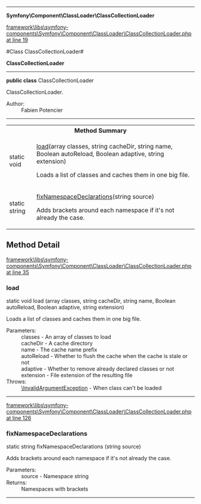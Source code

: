 

- - -

**Symfony\Component\ClassLoader\ClassCollectionLoader**


<a href="https://github.com/JeyDotC/Hirudo/blob/master/framework/libs/symfony-components/Symfony/Component/ClassLoader/ClassCollectionLoader.php#L19" target='_blank'>framework\libs\symfony-components\Symfony\Component\ClassLoader\ClassCollectionLoader.php at line 19</a>

#Class ClassCollectionLoader#

**ClassCollectionLoader**




- - -

<p><strong>public  class</strong> <span>ClassCollectionLoader</span></p>

<div class="comment" id="overview_description"><p>ClassCollectionLoader.</p></div>

<dl>
<dt>Author:</dt>
<dd>Fabien Potencier <fabien@symfony.com></dd>
</dl>


<hr />

<table id="summary_method">
<tr><th colspan="2">Method Summary</th></tr>
<tr>
<td><span class='k'>static </span> <span class='nx'>void</span></td>
<td class="description"><p class="name"><a href="#load">load</a>(array classes, string cacheDir, string name, Boolean autoReload, Boolean adaptive, string extension)</p><p class="description">Loads a list of classes and caches them in one big file.</p></td>
</tr>
<tr>
<td><span class='k'>static </span> <span class='nx'>string</span></td>
<td class="description"><p class="name"><a href="#fixnamespacedeclarations">fixNamespaceDeclarations</a>(string source)</p><p class="description">Adds brackets around each namespace if it's not already the case.</p></td>
</tr>
</table>

<h2 id="detail_method">Method Detail</h2>

<a href="https://github.com/JeyDotC/Hirudo/blob/master/framework/libs/symfony-components/Symfony/Component/ClassLoader/ClassCollectionLoader.php#L35" target='_blank'>framework\libs\symfony-components\Symfony\Component\ClassLoader\ClassCollectionLoader.php at line 35</a>

<h3 id="load()">load</h3>
<span class='k'>static </span> <span class='nx'>void</span> <span class='nf'>load</span> (array classes, string cacheDir, string name, Boolean autoReload, Boolean adaptive, string extension)

<div class="details">
<p>Loads a list of classes and caches them in one big file.</p><dl>
<dt>Parameters:</dt>
<dd>classes - An array of classes to load</dd>
<dd>cacheDir - A cache directory</dd>
<dd>name - The cache name prefix</dd>
<dd>autoReload - Whether to flush the cache when the cache is stale or not</dd>
<dd>adaptive - Whether to remove already declared classes or not</dd>
<dd>extension - File extension of the resulting file</dd>
<dt>Throws:</dt>
<dd><a href="../../../symfony/component/dependencyinjection/exception/invalidargumentexception.html">\InvalidArgumentException</a> - When class can't be loaded</dd>
</dl>

</div>

- - -


<a href="https://github.com/JeyDotC/Hirudo/blob/master/framework/libs/symfony-components/Symfony/Component/ClassLoader/ClassCollectionLoader.php#L126" target='_blank'>framework\libs\symfony-components\Symfony\Component\ClassLoader\ClassCollectionLoader.php at line 126</a>

<h3 id="fixNamespaceDeclarations()">fixNamespaceDeclarations</h3>
<span class='k'>static </span> <span class='nx'>string</span> <span class='nf'>fixNamespaceDeclarations</span> (string source)

<div class="details">
<p>Adds brackets around each namespace if it's not already the case.</p><dl>
<dt>Parameters:</dt>
<dd>source - Namespace string</dd>
<dt>Returns:</dt>
<dd>Namespaces with brackets</dd>
</dl>

</div>

- - -


